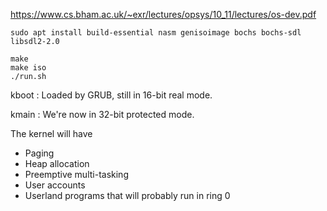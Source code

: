 https://www.cs.bham.ac.uk/~exr/lectures/opsys/10_11/lectures/os-dev.pdf

```
sudo apt install build-essential nasm genisoimage bochs bochs-sdl libsdl2-2.0
```

```
make
make iso
./run.sh
```

kboot : Loaded by GRUB, still in 16-bit real mode.

kmain : We're now in 32-bit protected mode.

The kernel will have
- Paging
- Heap allocation
- Preemptive multi-tasking
- User accounts
- Userland programs that will probably run in ring 0
